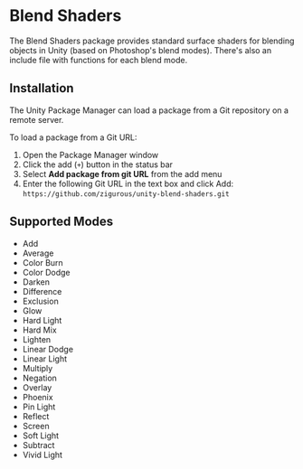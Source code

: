 # Blend Shaders

The Blend Shaders package provides standard surface shaders for blending objects in Unity (based on Photoshop's blend modes). There's also an include file with functions for each blend mode.

## Installation

The Unity Package Manager can load a package from a Git repository on a remote server.

To load a package from a Git URL:

1. Open the Package Manager window
2. Click the add (`+`) button in the status bar
3. Select **Add package from git URL** from the add menu
4. Enter the following Git URL in the text box and click Add:
   `https://github.com/zigurous/unity-blend-shaders.git`

## Supported Modes

- Add
- Average
- Color Burn
- Color Dodge
- Darken
- Difference
- Exclusion
- Glow
- Hard Light
- Hard Mix
- Lighten
- Linear Dodge
- Linear Light
- Multiply
- Negation
- Overlay
- Phoenix
- Pin Light
- Reflect
- Screen
- Soft Light
- Subtract
- Vivid Light
